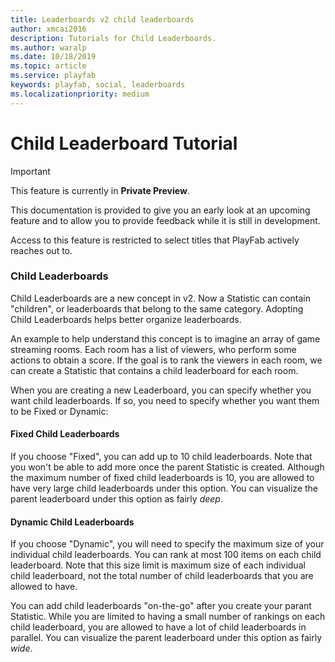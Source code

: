 ```yaml
---
title: Leaderboards v2 child leaderboards
author: xmcai2016
description: Tutorials for Child Leaderboards.
ms.author: waralp
ms.date: 10/18/2019
ms.topic: article
ms.service: playfab
keywords: playfab, social, leaderboards
ms.localizationpriority: medium
---
```



# Child Leaderboard Tutorial

> [!IMPORTANT]
> This feature is currently in **Private Preview**.  
>
> This documentation is provided to give you an early look at an upcoming feature and to allow you to provide feedback while it is still in development.  
>
> Access to this feature is restricted to select titles that PlayFab actively reaches out to.

### Child Leaderboards
Child Leaderboards are a new concept in v2. Now a Statistic can contain "children", or leaderboards that belong to the same category. Adopting Child Leaderboards helps better organize leaderboards. 

An example to help understand this concept is to imagine an array of game streaming rooms. Each room has a list of viewers, who perform some actions to obtain a score. If the goal is to rank the viewers in each room, we can create a Statistic that contains a child leaderboard for each room. 

When you are creating a new Leaderboard, you can specify whether you want child leaderboards. If so, you need to specify whether you want them to be Fixed or Dynamic:
#### Fixed Child Leaderboards
If you choose "Fixed", you can add up to 10 child leaderboards. Note that you won't be able to add more once the parent Statistic is created. Although the maximum number of fixed child leaderboards is 10, you are allowed to have very large child leaderboards under this option. You can visualize the parent leaderboard under this option as fairly *deep*.

#### Dynamic  Child Leaderboards
If you choose "Dynamic", you will need to specify the maximum size of your individual child leaderboards. You can rank at most 100 items on each child leaderboard. Note that this size limit is maximum size of each individual child leaderboard, not the total number of child leaderboards that you are allowed to have. 

You can add child leaderboards "on-the-go" after you create your parant Statistic. While you are limited to having a small number of rankings on each child leaderboard, you are allowed to have a lot of child leaderboards in parallel. You can visualize the parent leaderboard under this option as fairly *wide*.
